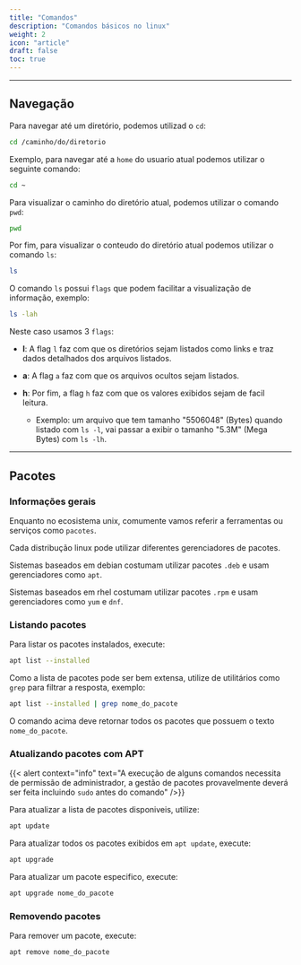 ```yaml
---
title: "Comandos"
description: "Comandos básicos no linux"
weight: 2
icon: "article"
draft: false
toc: true
---
```

---

## Navegação

Para navegar até um diretório, podemos utilizad o `cd`:

```sh
cd /caminho/do/diretorio
```

Exemplo, para navegar até a `home` do usuario atual podemos utilizar o seguinte comando:

``` sh
cd ~
```

Para visualizar o caminho do diretório atual, podemos utilizar o comando `pwd`:

``` sh
pwd
```

Por fim, para visualizar o conteudo do diretório atual podemos utilizar o comando `ls`:

``` sh
ls
```

O comando `ls` possui `flags` que podem facilitar a visualização de informação, exemplo:

```sh
ls -lah
```

Neste caso usamos 3 `flags`:

- **l**: A flag `l` faz com que os diretórios sejam listados como links e traz dados detalhados dos arquivos listados.

- **a**: A flag `a` faz com que os arquivos ocultos sejam listados.

- **h**: Por fim, a flag `h` faz com que os valores exibidos sejam de facil leitura.
  - Exemplo: um arquivo que tem tamanho "5506048" (Bytes) quando listado com `ls -l`, vai passar a exibir o tamanho "5.3M" (Mega Bytes) com `ls -lh`.

---

## Pacotes

### Informações gerais

Enquanto no ecosistema unix, comumente vamos referir a ferramentas ou serviços como `pacotes`.

Cada distribução linux pode utilizar diferentes gerenciadores de pacotes.

Sistemas baseados em debian costumam utilizar pacotes `.deb` e usam gerenciadores como `apt`.

Sistemas baseados em rhel costumam utilizar pacotes `.rpm` e usam gerenciadores como `yum` e `dnf`.

### Listando pacotes

Para listar os pacotes instalados, execute:

```sh
apt list --installed
```

Como a lista de pacotes pode ser bem extensa, utilize de utilitários como `grep` para filtrar a resposta, exemplo:

```sh
apt list --installed | grep nome_do_pacote
```

O comando acima deve retornar todos os pacotes que possuem o texto `nome_do_pacote`.

### Atualizando pacotes com APT

{{< alert context="info" text="A execução de alguns comandos necessita de permissão de administrador, a gestão de pacotes provavelmente deverá ser feita incluindo `sudo` antes do comando" />}}

Para atualizar a lista de pacotes disponiveis, utilize:

```sh
apt update
```

Para atualizar todos os pacotes exibidos em `apt update`, execute:

```sh
apt upgrade
```

Para atualizar um pacote especifico, execute:

```sh
apt upgrade nome_do_pacote
```

### Removendo pacotes

Para remover um pacote, execute:

```sh
apt remove nome_do_pacote
```

